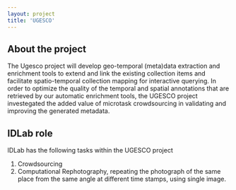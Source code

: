 ```yaml
---
layout: project
title: 'UGESCO'
---
```


## About the project
The Ugesco project will develop geo-temporal (meta)data extraction and enrichment tools to extend and link the existing collection items and facilitate spatio-temporal collection mapping for interactive querying. In order to optimize the quality of the temporal and spatial annotations that are retrieved by our automatic enrichment tools, the UGESCO project investegated the added value of microtask crowdsourcing in validating and improving the generated metadata.

## IDLab role

IDLab has the following tasks within the UGESCO project

1. Crowdsourcing
2. Computational Rephotography, repeating the photograph of the same place from the same angle at different time stamps, using single image.

